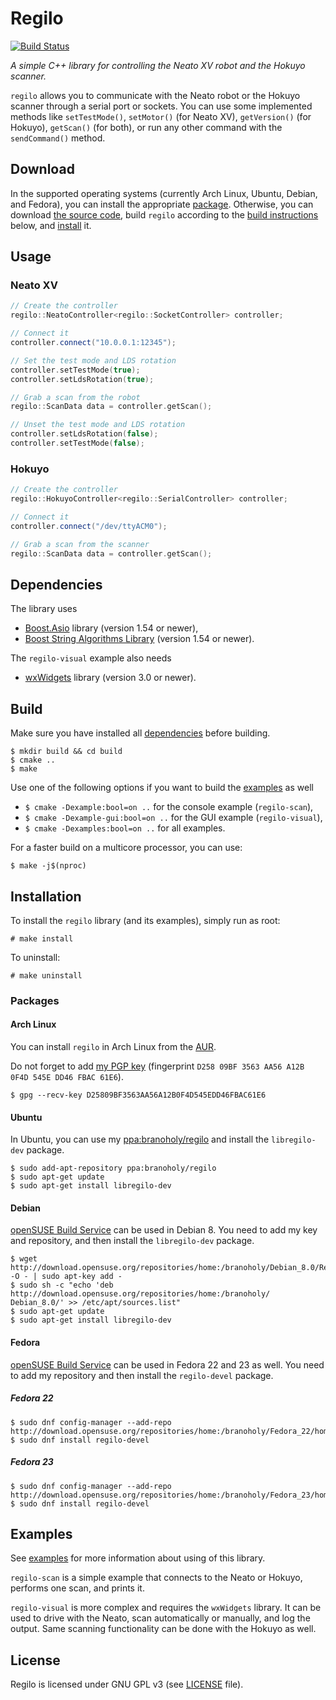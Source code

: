 # Regilo
[![Build Status](https://travis-ci.org/branoholy/regilo.svg?branch=master)](https://travis-ci.org/branoholy/regilo)

*A simple C++ library for controlling the Neato XV robot and the Hokuyo scanner.*

`regilo` allows you to communicate with the Neato robot or the Hokuyo scanner
through a serial port or sockets. You can use some implemented methods
like `setTestMode()`, `setMotor()` (for Neato XV), `getVersion()` (for Hokuyo),
`getScan()` (for both), or run any other command with the `sendCommand()`
method.

## Download
In the supported operating systems (currently Arch Linux, Ubuntu, Debian, and
Fedora), you can install the appropriate [package](#packages). Otherwise, you
can download [the source code](https://github.com/branoholy/regilo/releases),
build `regilo` according to the [build instructions](#build) below, and
[install](#installation) it.

## Usage

### Neato XV
```cpp
// Create the controller
regilo::NeatoController<regilo::SocketController> controller;

// Connect it
controller.connect("10.0.0.1:12345");

// Set the test mode and LDS rotation
controller.setTestMode(true);
controller.setLdsRotation(true);

// Grab a scan from the robot
regilo::ScanData data = controller.getScan();

// Unset the test mode and LDS rotation
controller.setLdsRotation(false);
controller.setTestMode(false);
```

### Hokuyo
```cpp
// Create the controller
regilo::HokuyoController<regilo::SerialController> controller;

// Connect it
controller.connect("/dev/ttyACM0");

// Grab a scan from the scanner
regilo::ScanData data = controller.getScan();
```

## Dependencies
The library uses

* [Boost.Asio](http://www.boost.org/doc/libs/release/doc/html/boost_asio.html)
library (version 1.54 or newer),
* [Boost String Algorithms Library](http://www.boost.org/doc/libs/release/doc/html/string_algo.html)
(version 1.54 or newer).

The `regilo-visual` example also needs

* [wxWidgets](https://www.wxwidgets.org) library (version 3.0 or newer).

## Build
Make sure you have installed all [dependencies](#dependencies) before building.

```text
$ mkdir build && cd build
$ cmake ..
$ make
```

Use one of the following options if you want to build the
[examples](https://github.com/branoholy/regilo/tree/master/examples) as well

* `$ cmake -Dexample:bool=on ..` for the console example (`regilo-scan`),
* `$ cmake -Dexample-gui:bool=on ..` for the GUI example (`regilo-visual`),
* `$ cmake -Dexamples:bool=on ..` for all examples.

For a faster build on a multicore processor, you can use:

```text
$ make -j$(nproc)
```

## Installation
To install the `regilo` library (and its examples), simply run as root:

```text
# make install
```

To uninstall:

```text
# make uninstall
```

### Packages

#### Arch Linux
You can install `regilo` in Arch Linux from the [AUR](https://aur.archlinux.org/packages/regilo).

Do not forget to add [my PGP key](http://pgp.mit.edu/pks/lookup?search=0xD25809BF3563AA56A12B0F4D545EDD46FBAC61E6&fingerprint=on)
(fingerprint `D258 09BF 3563 AA56 A12B  0F4D 545E DD46 FBAC 61E6`).

```text
$ gpg --recv-key D25809BF3563AA56A12B0F4D545EDD46FBAC61E6
```

#### Ubuntu
In Ubuntu, you can use my [ppa:branoholy/regilo](https://launchpad.net/~branoholy/+archive/ubuntu/regilo)
and install the `libregilo-dev` package.

```text
$ sudo add-apt-repository ppa:branoholy/regilo
$ sudo apt-get update
$ sudo apt-get install libregilo-dev
```

#### Debian
[openSUSE Build Service](https://build.opensuse.org/package/show/home:branoholy/regilo)
can be used in Debian 8. You need to add my key and repository, and then install
the `libregilo-dev` package.

```text
$ wget http://download.opensuse.org/repositories/home:/branoholy/Debian_8.0/Release.key -O - | sudo apt-key add -
$ sudo sh -c "echo 'deb http://download.opensuse.org/repositories/home:/branoholy/ Debian_8.0/' >> /etc/apt/sources.list"
$ sudo apt-get update
$ sudo apt-get install libregilo-dev
```

#### Fedora
[openSUSE Build Service](https://build.opensuse.org/package/show/home:branoholy/regilo)
can be used in Fedora 22 and 23 as well. You need to add my repository and then
install the `regilo-devel` package.

##### Fedora 22

```text
$ sudo dnf config-manager --add-repo http://download.opensuse.org/repositories/home:/branoholy/Fedora_22/home:branoholy.repo
$ sudo dnf install regilo-devel
```

##### Fedora 23

```text
$ sudo dnf config-manager --add-repo http://download.opensuse.org/repositories/home:/branoholy/Fedora_23/home:branoholy.repo
$ sudo dnf install regilo-devel
```

## Examples
See [examples](https://github.com/branoholy/regilo/tree/master/examples) for
more information about using of this library.

`regilo-scan` is a simple example that connects to the Neato or Hokuyo, performs
one scan, and prints it.

`regilo-visual` is more complex and requires the `wxWidgets` library. It can be
used to drive with the Neato, scan automatically or manually, and log the
output. Same scanning functionality can be done with the Hokuyo as well.

## License
Regilo is licensed under GNU GPL v3 (see
[LICENSE](https://github.com/branoholy/regilo/blob/master/LICENSE)
file).

